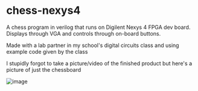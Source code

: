 # chess-nexys4
A chess program in verilog that runs on Digilent Nexys 4 FPGA dev board. Displays through VGA and controls through on-board buttons.

Made with a lab partner in my school's digital circuits class and using example code given by the class

I stupidly forgot to take a picture/video of the finished product but here's a picture of just the chessboard

![image](https://user-images.githubusercontent.com/19937972/192246323-d2ee095d-913d-4861-a291-bccc3f3585e6.png)
